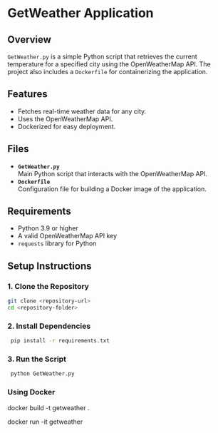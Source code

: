 # GetWeather Application

## Overview
`GetWeather.py` is a simple Python script that retrieves the current temperature for a specified city using the OpenWeatherMap API. The project also includes a `Dockerfile` for containerizing the application.

## Features
- Fetches real-time weather data for any city.
- Uses the OpenWeatherMap API.
- Dockerized for easy deployment.

## Files
- **`GetWeather.py`**  
  Main Python script that interacts with the OpenWeatherMap API.
- **`Dockerfile`**  
  Configuration file for building a Docker image of the application.

## Requirements
- Python 3.9 or higher
- A valid OpenWeatherMap API key
- `requests` library for Python

## Setup Instructions

### 1. Clone the Repository
```bash
git clone <repository-url>
cd <repository-folder>
```




### 2. Install Dependencies
```bash
 pip install -r requirements.txt
```


### 3. Run the Script
```bash
 python GetWeather.py
```

### Using Docker


docker build -t getweather .

docker run -it getweather
